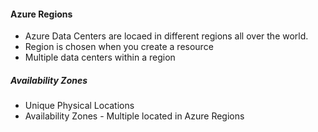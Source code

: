 
#### Azure Regions
- Azure Data Centers are locaed in different regions all over the world. 
- Region is chosen when you create a resource
- Multiple data centers within a region

##### Availability Zones
- Unique Physical Locations
- Availability Zones - Multiple located in Azure Regions